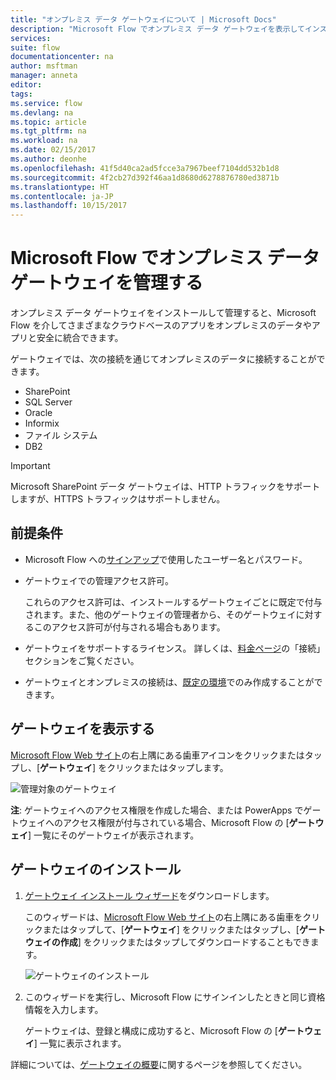 ```yaml
---
title: "オンプレミス データ ゲートウェイについて | Microsoft Docs"
description: "Microsoft Flow でオンプレミス データ ゲートウェイを表示してインストールします。"
services: 
suite: flow
documentationcenter: na
author: msftman
manager: anneta
editor: 
tags: 
ms.service: flow
ms.devlang: na
ms.topic: article
ms.tgt_pltfrm: na
ms.workload: na
ms.date: 02/15/2017
ms.author: deonhe
ms.openlocfilehash: 41f5d40ca2ad5fcce3a7967beef7104dd532b1d8
ms.sourcegitcommit: 4f2cb27d392f46aa1d8680d6278876780ed3871b
ms.translationtype: HT
ms.contentlocale: ja-JP
ms.lasthandoff: 10/15/2017
---
```

# <a name="manage-an-on-premises-data-gateway-in-microsoft-flow"></a>Microsoft Flow でオンプレミス データ ゲートウェイを管理する
オンプレミス データ ゲートウェイをインストールして管理すると、Microsoft Flow を介してさまざまなクラウドベースのアプリをオンプレミスのデータやアプリと安全に統合できます。

ゲートウェイでは、次の接続を通じてオンプレミスのデータに接続することができます。

* SharePoint
* SQL Server
* Oracle
* Informix
* ファイル システム
* DB2

> [!IMPORTANT]
> Microsoft SharePoint データ ゲートウェイは、HTTP トラフィックをサポートしますが、HTTPS トラフィックはサポートしません。
> 
> 

## <a name="prerequisites"></a>前提条件
* Microsoft Flow への[サインアップ](sign-up-sign-in.md)で使用したユーザー名とパスワード。
* ゲートウェイでの管理アクセス許可。
  
  これらのアクセス許可は、インストールするゲートウェイごとに既定で付与されます。また、他のゲートウェイの管理者から、そのゲートウェイに対するこのアクセス許可が付与される場合もあります。
* ゲートウェイをサポートするライセンス。 詳しくは、[料金ページ](https://flow.microsoft.com/pricing/)の「接続」セクションをご覧ください。
* ゲートウェイとオンプレミスの接続は、[既定の環境](environments-overview-maker.md)でのみ作成することができます。

## <a name="view-your-gateways"></a>ゲートウェイを表示する
[Microsoft Flow Web サイト](https://flow.microsoft.com)の右上隅にある歯車アイコンをクリックまたはタップし、[**ゲートウェイ**] をクリックまたはタップします。

![管理対象のゲートウェイ][1]

**注**: ゲートウェイへのアクセス権限を作成した場合、または PowerApps でゲートウェイへのアクセス権限が付与されている場合、Microsoft Flow の [**ゲートウェイ**] 一覧にそのゲートウェイが表示されます。

## <a name="install-a-gateway"></a>ゲートウェイのインストール
1. [ゲートウェイ インストール ウィザード](http://go.microsoft.com/fwlink/?LinkID=820580&clcid=0x409)をダウンロードします。
   
    このウィザードは、[Microsoft Flow Web サイト](https://flow.microsoft.com)の右上隅にある歯車をクリックまたはタップして、[**ゲートウェイ**] をクリックまたはタップし、[**ゲートウェイの作成**] をクリックまたはタップしてダウンロードすることもできます。
   
    ![ゲートウェイのインストール][2]
2. このウィザードを実行し、Microsoft Flow にサインインしたときと同じ資格情報を入力します。
   
    ゲートウェイは、登録と構成に成功すると、Microsoft Flow の [**ゲートウェイ**] 一覧に表示されます。

詳細については、[ゲートウェイの概要](gateway-reference.md)に関するページを参照してください。

<!-- Image references -->
[1]: ./media/manage-gateway/view-gateways.png
[2]: ./media/manage-gateway/list-gateways.png
